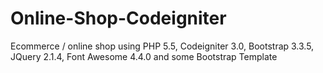 # Online-Shop-Codeigniter
Ecommerce / online shop using PHP 5.5, Codeigniter 3.0, Bootstrap 3.3.5, JQuery 2.1.4, Font Awesome 4.4.0 and some Bootstrap Template
